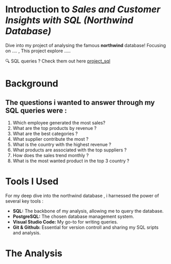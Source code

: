 # Introduction to _Sales and Customer Insights with SQL (Northwind Database)_

Dive into my project of analysing the famous **northwind** database! Focusing on .... , This project explore .....

🔍 SQL queries ? Check them out here [project_sql](/project_sql)

# Background

## The questions i wanted to answer through my SQL queries were :

1. Which employee generated the most sales?
2. What are the top products by revenue ?
3. What are the best categories ?
4. What supplier contribute the most ?
5. What is the country with the highest revenue ?
6. What products are associated with the top suppliers ?
7. How does the sales trend monthly ?
8. What is the most wanted product in the top 3 country ?

# Tools I Used

For my deep dive into the northwind database , i harnessed the power of several key tools :

- **SQL:** The backbone of my analysis, allowing me to query the database.
- **PostgreSQL:** The chosen database management system.
- **Visual Studio Code:** My go-to for writing queries.
- **Git & Github:** Essential for version controll and sharing my SQL sripts and analysis.

# The Analysis
